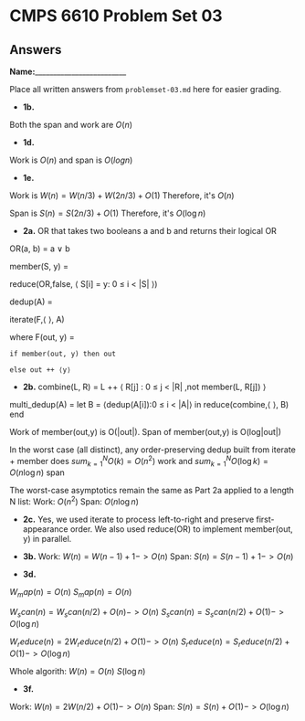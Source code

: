 # CMPS 6610 Problem Set 03
## Answers

**Name:**_________________________


Place all written answers from `problemset-03.md` here for easier grading.




- **1b.**

Both the span and work are $O(n)$



- **1d.**


Work is $O(n)$ and span is $O(log n)$


- **1e.**

Work is $W(n)= W(n/3)+W(2n/3)+O(1)$ Therefore, it's $O(n)$

Span is $S(n)= S(2n/3)+O(1)$ Therefore, it's $O(\log n)$

- **2a.**
OR that takes two booleans a and b and returns their logical OR

OR(a, b) = a ∨ b

member(S, y) =

  reduce(OR,false, ⟨ S[i] = y: 0 ≤ i < |S| ⟩)

dedup(A) =

  iterate(F,⟨ ⟩, A)

where
  F(out, y) =

    if member(out, y) then out
    
    else out ++ ⟨y⟩

- **2b.**
combine(L, R) =
  L ++ ⟨ R[j] : 0 ≤ j < |R| ,not member(L, R[j]) ⟩

multi_dedup(A) =
  let B = ⟨dedup(A[i]):0 ≤ i < |A|⟩
  in  reduce(combine,⟨ ⟩, B)
end

Work of member(out,y) is O(|out|).
Span of member(out,y) is O(log|out|)

In the worst case (all distinct), any order-preserving dedup built from iterate + member does
$sum_{k=1}^{N} O(k) = O(n^2)$ work and 
$sum_{k=1}^{N} O(\log k) = O(n \log n)$ span

The worst-case asymptotics remain the same as Part 2a applied to a length N list:
Work: $O(n^2)$
Span: $O(n\log n)$

- **2c.**
Yes, we used iterate to process left-to-right and preserve first-appearance order. We also used reduce(OR) to implement member(out, y) in parallel.

- **3b.**
Work: $W(n)=W(n-1)+1 -> O(n)$
Span: $S(n)=S(n-1)+1 -> O(n)$

- **3d.**

$W_map(n) = O(n)$
$S_map(n) = O(n)$

$W_scan(n) = W_scan(n/2)+O(n) -> O(n)$
$S_scan(n) = S_scan(n/2)+O(1) -> O(\log n)$

$W_reduce(n) = 2W_reduce(n/2)+O(1) -> O(n)$
$S_reduce(n) = S_reduce(n/2)+O(1) -> O(\log n)$

Whole algorith: 
$W(n)=O(n)$
$S(\log n)$


- **3f.**

Work: $W(n) = 2W(n/2)+O(1) -> O(n)$
Span: $S(n) = S(n)+O(1) -> O(\log n)$



